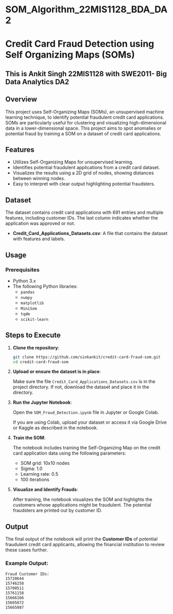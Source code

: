 # SOM_Algorithm_22MIS1128_BDA_DA2
# Credit Card Fraud Detection using Self Organizing Maps (SOMs)

## This is Ankit Singh 22MIS1128 with SWE2011- Big Data Analytics DA2

## Overview

This project uses Self-Organizing Maps (SOMs), an unsupervised machine learning technique, to identify potential fraudulent credit card applications. SOMs are particularly useful for clustering and visualizing high-dimensional data in a lower-dimensional space. This project aims to spot anomalies or potential fraud by training a SOM on a dataset of credit card applications.

## Features

- Utilizes Self-Organizing Maps for unsupervised learning.
- Identifies potential fraudulent applications from a credit card dataset.
- Visualizes the results using a 2D grid of nodes, showing distances between winning nodes.
- Easy to interpret with clear output highlighting potential fraudsters.
  
## Dataset

The dataset contains credit card applications with 691 entries and multiple features, including customer IDs. The last column indicates whether the application was approved or not.

- **Credit_Card_Applications_Datasets.csv**: A file that contains the dataset with features and labels.

## Usage

### Prerequisites

- Python 3.x
- The following Python libraries:
  - `pandas`
  - `numpy`
  - `matplotlib`
  - `MiniSom`
  - `tqdm`
  - `scikit-learn`


## Steps to Execute

1. **Clone the repository**:

    ```bash
    git clone https://github.com/sinkankit/credit-card-fraud-som.git
    cd credit-card-fraud-som
    ```

2. **Upload or ensure the dataset is in place**:

    Make sure the file `Credit_Card_Applications_Datasets.csv` is in the project directory. If not, download the dataset and place it in the directory.

3. **Run the Jupyter Notebook**:

    Open the `SOM_Fraud_Detection.ipynb` file in Jupyter or Google Colab.

    If you are using Colab, upload your dataset or access it via Google Drive or Kaggle as described in the notebook.

4. **Train the SOM**:

    The notebook includes training the Self-Organizing Map on the credit card application data using the following parameters:
    - SOM grid: 10x10 nodes
    - Sigma: 1.0
    - Learning rate: 0.5
    - 100 iterations

5. **Visualize and Identify Frauds**:

    After training, the notebook visualizes the SOM and highlights the customers whose applications might be fraudulent. The potential fraudsters are printed out by customer ID.

## Output

The final output of the notebook will print the **Customer IDs** of potential fraudulent credit card applicants, allowing the financial institution to review these cases further.

### Example Output:

```bash
Fraud Customer IDs:
15720644
15746258
15700511
15761158
15666166
15605872
15665087

